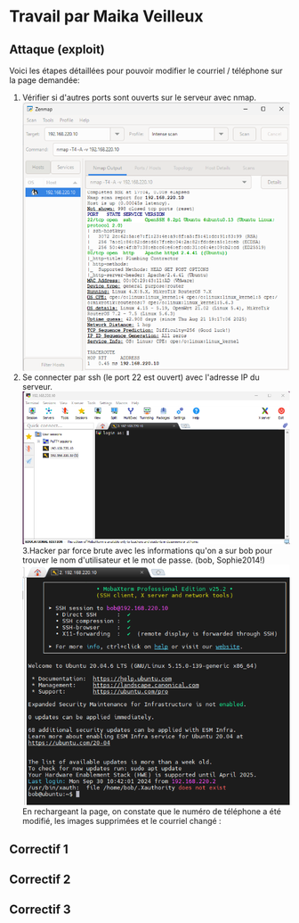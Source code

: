 # Travail par Maika Veilleux
## Attaque (exploit)
Voici les étapes détaillées pour pouvoir modifier le courriel / téléphone sur la page demandée:
1. Vérifier si d'autres ports sont ouverts sur le serveur avec nmap.
![nmap](nmap.png) <br>
2. Se connecter par ssh (le port 22 est ouvert) avec l'adresse IP du serveur.
![ssh](ssh.png) <br>
3.Hacker par force brute avec les informations qu'on a sur bob pour trouver le nom d'utilisateur et le mot de passe. (bob, Sophie2014!)
![login](login.png) <br>
En rechargeant la page, on constate que le numéro de téléphone a été modifié, les images supprimées et le courriel changé :
## Correctif 1
## Correctif 2
## Correctif 3
